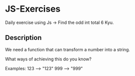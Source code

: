 # JS-Exercises

Daily exercise using Js -> Find the odd int total 6 Kyu.

## Description

We need a function that can transform a number into a string.

What ways of achieving this do you know?

Examples:
123 --> "123"
999 --> "999"